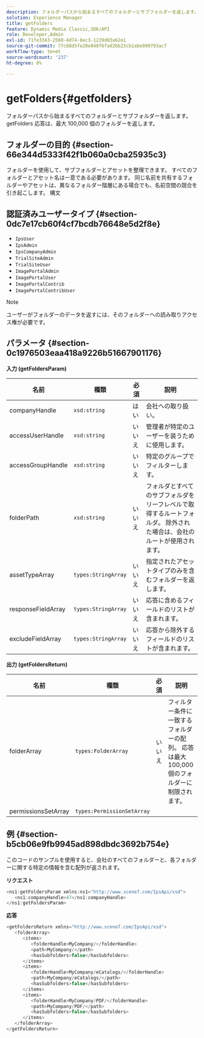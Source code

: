 ```yaml
---
description: フォルダーパスから始まるすべてのフォルダーとサブフォルダーを返します。 getFolders 応答は、最大 100,000 個のフォルダーを返します。
solution: Experience Manager
title: getFolders
feature: Dynamic Media Classic,SDK/API
role: Developer,Admin
exl-id: 71fe3343-2560-4d74-8ec3-1229d83a62e1
source-git-commit: 77c88d5fe20e048f6fad2bb23cb1abe090793acf
workflow-type: tm+mt
source-wordcount: '237'
ht-degree: 8%

---
```


# getFolders{#getfolders}

フォルダーパスから始まるすべてのフォルダーとサブフォルダーを返します。 getFolders 応答は、最大 100,000 個のフォルダーを返します。

## フォルダーの目的 {#section-66e344d5333f42f1b060a0cba25935c3}

フォルダーを使用して、サブフォルダーとアセットを整理できます。 すべてのフォルダーとアセット名は一意である必要があります。 同じ名前を共有するフォルダーやアセットは、異なるフォルダー階層にある場合でも、名前空間の競合を引き起こします。
構文

## 認証済みユーザータイプ {#section-0dc7e17cb60f4cf7bcdb76648e5d2f8e}

* `IpsUser`
* `IpsAdmin`
* `IpsCompanyAdmin`
* `TrialSiteAdmin`
* `TrialSiteUser`
* `ImagePortalAdmin`
* `ImagePortalUser`
* `ImagePortalContrib`
* `ImagePortalContribUser`

>[!NOTE]
>
>ユーザーがフォルダーのデータを返すには、そのフォルダーへの読み取りアクセス権が必要です。

## パラメータ {#section-0c1976503eaa418a9226b51667901176}

**入力 (getFoldersParam)**

| 名前 | 種類 | 必須 | 説明 |
|---|---|---|---|
| companyHandle | `xsd:string` | はい | 会社への取り扱い。 |
| accessUserHandle | `xsd:string` | いいえ | 管理者が特定のユーザーを装うために使用します。 |
| accessGroupHandle | `xsd:string` | いいえ | 特定のグループでフィルターします。 |
| folderPath | `xsd:string` | いいえ | フォルダとすべてのサブフォルダをリーフレベルで取得するルートフォルダ。 除外された場合は、会社のルートが使用されます。 |
| assetTypeArray | `types:StringArray` | いいえ | 指定されたアセットタイプのみを含むフォルダーを返します。 |
| responseFieldArray | `types:StringArray` | いいえ | 応答に含めるフィールドのリストが含まれます。 |
| excludeFieldArray | `types:StringArray` | いいえ | 応答から除外するフィールドのリストが含まれます。 |

**出力 (getFoldersReturn)**

| 名前 | 種類 | 必須 | 説明 |
|---|---|---|---|
| folderArray | `types:FolderArray` | いいえ | フィルター条件に一致するフォルダーの配列。 応答は最大 100,000 個のフォルダーに制限されます。 |
| permissionsSetArray | `types:PermissionSetArray` |  |  |

## 例 {#section-b5cb06e9fb9945ad898dbdc3692b754e}

このコードのサンプルを使用すると、会社のすべてのフォルダーと、各フォルダーに関する特定の情報を含む配列が返されます。

**リクエスト**

```java
<ns1:getFoldersParam xmlns:ns1="http://www.scene7.com/IpsApi/xsd">
   <ns1:companyHandle>47</ns1:companyHandle>
</ns1:getFoldersParam>
```

**応答**

```java
<getFoldersReturn xmlns="http://www.scene7.com/IpsApi/xsd">
   <folderArray>
      <items>
         <folderHandle>MyCompany/</folderHandle>
         <path>MyCompany/</path>
         <hasSubfolders>false</hasSubfolders>
      </items>
      <items>
         <folderHandle>MyCompany/eCatalogs/</folderHandle>
         <path>MyCompany/eCatalogs/</path>
         <hasSubfolders>false</hasSubfolders>
      </items>
      <items>
         <folderHandle>MyCompany/PDF/</folderHandle>
         <path>MyCompany/PDF/</path>
         <hasSubfolders>false</hasSubfolders>
      </items>
   </folderArray>
</getFoldersReturn>
```
